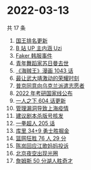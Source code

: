 # 2022-03-13

共 17 条

<!-- BEGIN ZHIHUSEARCH -->
<!-- 最后更新时间 Sun Mar 13 2022 10:02:34 GMT+0800 (China Standard Time) -->
1. [国王排名更新](https://www.zhihu.com/search?q=国王排名)
1. [B 站 UP 主内涵 Uzi](https://www.zhihu.com/search?q=uzi)
1. [Faker 韩服事件 ](https://www.zhihu.com/search?q=faker)
1. [青年舞蹈家苏日曼去世](https://www.zhihu.com/search?q=苏日曼)
1. [《海贼王》漫画 1043 话](https://www.zhihu.com/search?q=海贼王)
1. [最让武大靖激动的荣耀时刻](https://www.zhihu.com/search?q=武大靖)
1. [普京同意向乌克兰派遣志愿者](https://www.zhihu.com/search?q=乌克兰志愿者)
1. [2022 年考研国家线公布](https://www.zhihu.com/search?q=考研国家线公布)
1. [一人之下 604 话更新](https://www.zhihu.com/search?q=一人之下)
1. [管理漏洞导致上海疫情](https://www.zhihu.com/search?q=管理漏洞导致上海疫情)
1. [建议剧本杀版号核发](https://www.zhihu.com/search?q=剧本杀)
1. [一拳超人 205 话](https://www.zhihu.com/search?q=一拳超人)
1. [库里 34+9 勇士胜掘金](https://www.zhihu.com/search?q=勇士)
1. [篮网狂胜 76 人 29 分](https://www.zhihu.com/search?q=篮网)
1. [陈岚回应江歌妈妈投诉](https://www.zhihu.com/search?q=江歌妈妈陈岚)
1. [北京夜空出现光圈](https://www.zhihu.com/search?q=北京夜空光圈)
1. [詹姆斯 50 分湖人胜奇才](https://www.zhihu.com/search?q=湖人)
<!-- END ZHIHUSEARCH -->
